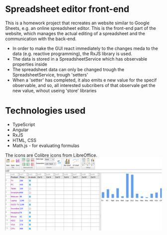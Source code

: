 # Spreadsheet editor front-end
This is a homework project that recreates an website similar to Google Sheets, e.g. an online spreadsheet editor. This is the front-end part of the website, which manages the actual editing of a spreadsheet and the communication with the back-end.

- In order to make the GUI react immediately to the changes meda to the data (e.g. reactive programming), the RxJS library is used.
- The data is stored in a SpreadsheetService which has observable properties inside
- The spreadsheet data can only be changed trough the SpreadsheetService, trough 'setters'
- When a 'setter' has completed, it also emits e new value for the specif observable, and so, all interested subcribers of that observale get the new value, wihout useing 'store' libraries

# Technologies used
- TypeScript
- Angular
- RxJS
- HTML, CSS
- Math.js - for evaluating formulas

The icons are Colibre icons from LibreOffice.
![screenshot](spreadsheet.png)

